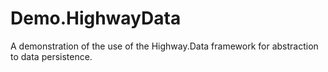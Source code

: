 # Demo.HighwayData
A demonstration of the use of the Highway.Data framework for abstraction to data persistence.
